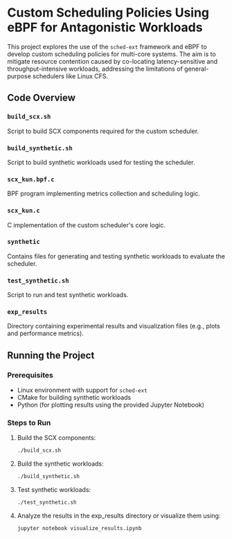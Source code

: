 # Custom Scheduling Policies Using eBPF for Antagonistic Workloads

This project explores the use of the `sched-ext` framework and eBPF to develop custom scheduling policies for multi-core systems. The aim is to mitigate resource contention caused by co-locating latency-sensitive and throughput-intensive workloads, addressing the limitations of general-purpose schedulers like Linux CFS.

## Code Overview

### `build_scx.sh`
Script to build SCX components required for the custom scheduler.

### `build_synthetic.sh`
Script to build synthetic workloads used for testing the scheduler.

### `scx_kun.bpf.c`
BPF program implementing metrics collection and scheduling logic.

### `scx_kun.c`
C implementation of the custom scheduler's core logic.

### `synthetic`
Contains files for generating and testing synthetic workloads to evaluate the scheduler.

### `test_synthetic.sh`
Script to run and test synthetic workloads.

### `exp_results`
Directory containing experimental results and visualization files (e.g., plots and performance metrics).

## Running the Project

### Prerequisites
- Linux environment with support for `sched-ext`
- CMake for building synthetic workloads
- Python (for plotting results using the provided Jupyter Notebook)

### Steps to Run
1. Build the SCX components:
   ```bash
   ./build_scx.sh
   ```
2. Build the synthetic workloads:
   ```bash
   ./build_synthetic.sh
   ```
3. Test synthetic workloads:
    ```bash
    ./test_synthetic.sh
    ```
4. Analyze the results in the exp_results directory or visualize them using:
    ```bash
    jupyter notebook visualize_results.ipynb
    ```
